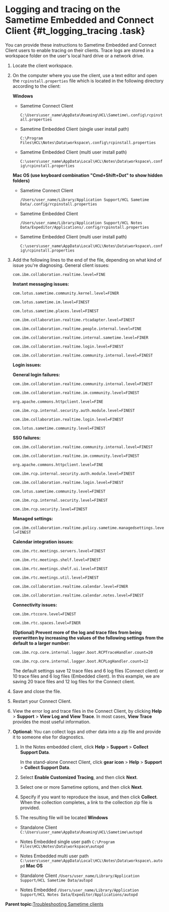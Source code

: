 # Logging and tracing on the Sametime Embedded and Connect Client {#t_logging_tracing .task}

You can provide these instructions to Sametime Embedded and Connect Client users to enable tracing on their clients. Trace logs are stored in a workspace folder on the user's local hard drive or a network drive.

1.  Locate the client workspace.
2.  On the computer where you use the client, use a text editor and open the `rcpinstall.properties` file which is located in the following directory according to the client:

    **Windows**

    -   Sametime Connect Client

        `C:\Users\user_name\AppData\Roaming\HCL\Sametime\.config\rcpinstall.properties`

    -   Sametime Embedded Client \(single user install path\)

        `C:\Program Files\HCL\Notes\Data\workspace\.config\rcpinstall.properties`

    -   Sametime Embedded Client \(multi user install path\)

        `C:\users\user_name\AppData\Local\HCL\Notes\Data\workspace\.config\rcpinstall.properties`

    **Mac OS \(use keyboard combination "Cmd+Shift+Dot" to show hidden folders\)**

    -   Sametime Connect Client

        `/Users/user_name/Library/Application Support/HCL Sametime Data/.config/rcpinstall.properties`

    -   Sametime Embedded Client

        `/Users/user_name/Library/Application Support/HCL Notes Data/Expeditor/Applications/.config/rcpinstall.properties`

    -   Sametime Embedded Client \(multi user install path\)

        `C:\users\user_name\AppData\Local\HCL\Notes\Data\workspace\.config\rcpinstall.properties`

3.  Add the following lines to the end of the file, depending on what kind of issue you're diagnosing. General client issues:

    `com.ibm.collaboration.realtime.level=FINE`

    **Instant messaging issues:**

    `com.lotus.sametime.community.kernel.level=FINER`

    `com.lotus.sametime.im.level=FINEST`

    `com.lotus.sametime.places.level=FINEST`

    `com.ibm.collaboration.realtime.rtcadapter.level=FINEST`

    `com.ibm.collaboration.realtime.people.internal.level=FINE`

    `com.ibm.collaboration.realtime.internal.sametime.level=FINER`

    `com.ibm.collaboration.realtime.login.level=FINEST`

    `com.ibm.collaboration.realtime.community.internal.level=FINEST`

    **Login issues:**

    **General login failures:**

    `com.ibm.collaboration.realtime.community.internal.level=FINEST`

    `com.ibm.collaboration.realtime.im.community.level=FINEST`

    `org.apache.commons.httpclient.level=FINE`

    `com.ibm.rcp.internal.security.auth.module.level=FINEST`

    `com.ibm.collaboration.realtime.login.level=FINEST`

    `com.lotus.sametime.community.level=FINEST`

    **SSO failures:**

    `com.ibm.collaboration.realtime.community.internal.level=FINEST`

    `com.ibm.collaboration.realtime.im.community.level=FINEST`

    `org.apache.commons.httpclient.level=FINE`

    `com.ibm.rcp.internal.security.auth.module.level=FINEST`

    `com.ibm.collaboration.realtime.login.level=FINEST`

    `com.lotus.sametime.community.level=FINEST`

    `com.ibm.rcp.internal.security.level=FINEST`

    `com.ibm.rcp.security.level=FINEST`

    **Managed settings:**

    `com.ibm.collaboration.realtime.policy.sametime.managedsettings.level=FINEST`

    **Calendar integration issues:**

    `com.ibm.rtc.meetings.servers.level=FINEST`

    `com.ibm.rtc.meetings.shelf.level=FINEST`

    `com.ibm.rtc.meetings.shelf.ui.level=FINEST`

    `com.ibm.rtc.meetings.util.level=FINEST`

    `com.ibm.collaboration.realtime.calendar.level=FINER`

    `com.ibm.collaboration.realtime.calendar.notes.level=FINEST`

    **Connectivity issues:**

    `com.ibm.rtccore.level=FINEST`

    `com.ibm.rtc.spaces.level=FINER`

    **\(Optional\) Prevent more of the log and trace files from being overwritten by increasing the values of the following settings from the default to a larger number:**

    `com.ibm.rcp.core.internal.logger.boot.RCPTraceHandler.count=20`

    `com.ibm.rcp.core.internal.logger.boot.RCPLogHandler.count=12`

    The default settings save 12 trace files and 6 log files \(Connect client\) or 10 trace files and 6 log files \(Embedded client\). In this example, we are saving 20 trace files and 12 log files for the Connect client.

4.  Save and close the file.
5.  Restart your Connect Client.
6.  View the error log and trace files in the Connect Client, by clicking **Help** \> **Support** \> **View Log and View Trace**. In most cases, **View Trace** provides the most useful information.
7.  **Optional:** You can collect logs and other data into a zip file and provide it to someone else for diagnostics.

    1.  In the Notes embedded client, click **Help** \> **Support** \> **Collect Support Data**.

        In the stand-alone Connect Client, click **gear icon** \> **Help** \> **Support** \> **Collect Support Data**.

    2.  Select **Enable Customized Tracing**, and then click **Next**.
    3.  Select one or more Sametime options, and then click **Next**.
    4.  Specify if you want to reproduce the issue, and then click **Collect**. When the collection completes, a link to the collection zip file is provided.
    5.  The resulting file will be located
    **Windows**

    -   Standalone Client `C:\Users\user_name\AppData\Roaming\HCL\Sametime\autopd`
    -   Notes Embedded single user path `C:\Program Files\HCL\Notes\Data\workspace\autopd`
    -   Notes Embedded multi user path `C:\users\user_name\AppData\Local\HCL\Notes\Data\workspace\.autopd`
    **Mac OS**

    -   Standalone Client `/Users/user_name/Library/Application Support/HCL Sametime Data/autopd`
    -   Notes Embedded `/Users/user_name/Library/Application Support/HCL Notes Data/Expeditor/Applications/autopd`

**Parent topic:**[Troubleshooting Sametime clients](t_troubleshooting_clients.md)

